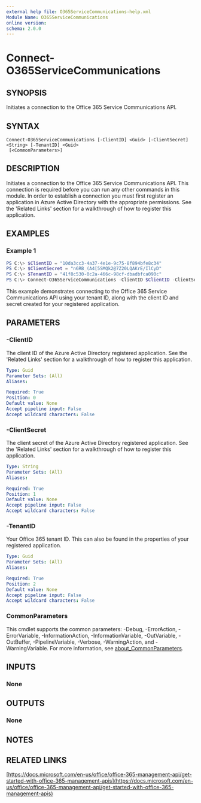 ```yaml
---
external help file: O365ServiceCommunications-help.xml
Module Name: O365ServiceCommunications
online version:
schema: 2.0.0
---
```


# Connect-O365ServiceCommunications

## SYNOPSIS
Initiates a connection to the Office 365 Service Communications API.

## SYNTAX

```
Connect-O365ServiceCommunications [-ClientID] <Guid> [-ClientSecret] <String> [-TenantID] <Guid>
 [<CommonParameters>]
```

## DESCRIPTION
Initiates a connection to the Office 365 Service Communications API. This connection is required before you can run any other commands in this module. In order to establish a connection you must first register an application in Azure Active Directory with the appropriate permissions. See the 'Related Links' section for a walkthrough of how to register this application.

## EXAMPLES

### Example 1
```powershell
PS C:\> $ClientID = "10da3cc3-4a37-4e1e-9c75-8f894bfe8c34"
PS C:\> $ClientSecret = "n6RB_(A4[5SMQk2@7Z20LQAKrE/IlCyD"
PS C:\> $TenantID = "41f8c530-0c2a-466c-98cf-dbadbfca090c"
PS C:\> Connect-O365ServiceCommunications -ClientID $ClientID -ClientSecret $ClientSecret -TenantID $TenantID
```

This example demonstrates connecting to the Office 365 Service Communications API using your tenant ID, along with the client ID and secret created for your registered application.

## PARAMETERS

### -ClientID
The client ID of the Azure Active Directory registered application. See the 'Related Links' section for a walkthrough of how to register this application.

```yaml
Type: Guid
Parameter Sets: (All)
Aliases:

Required: True
Position: 0
Default value: None
Accept pipeline input: False
Accept wildcard characters: False
```

### -ClientSecret
The client secret of the Azure Active Directory registered application. See the 'Related Links' section for a walkthrough of how to register this application.

```yaml
Type: String
Parameter Sets: (All)
Aliases:

Required: True
Position: 1
Default value: None
Accept pipeline input: False
Accept wildcard characters: False
```

### -TenantID
Your Office 365 tenant ID. This can also be found in the properties of your registered application.

```yaml
Type: Guid
Parameter Sets: (All)
Aliases:

Required: True
Position: 2
Default value: None
Accept pipeline input: False
Accept wildcard characters: False
```

### CommonParameters
This cmdlet supports the common parameters: -Debug, -ErrorAction, -ErrorVariable, -InformationAction, -InformationVariable, -OutVariable, -OutBuffer, -PipelineVariable, -Verbose, -WarningAction, and -WarningVariable. For more information, see [about_CommonParameters](http://go.microsoft.com/fwlink/?LinkID=113216).

## INPUTS

### None

## OUTPUTS

### None

## NOTES

## RELATED LINKS
[https://docs.microsoft.com/en-us/office/office-365-management-api/get-started-with-office-365-management-apis](https://docs.microsoft.com/en-us/office/office-365-management-api/get-started-with-office-365-management-apis)
